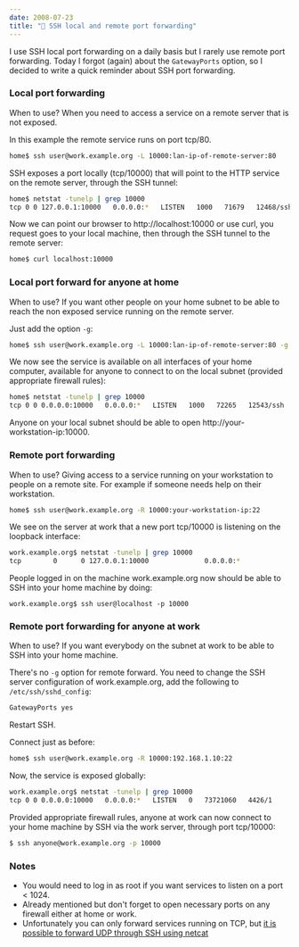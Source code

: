 ```yaml
---
date: 2008-07-23
title: "📌 SSH local and remote port forwarding"
---
```


I use SSH local port forwarding on a daily basis but I rarely use remote port forwarding. Today I forgot (again) about the `GatewayPorts` option, so I decided to write a quick reminder about SSH port forwarding.

### Local port forwarding

When to use? When you need to access a service on a remote server that is not exposed.

In this example the remote service runs on port tcp/80.

```bash
home$ ssh user@work.example.org -L 10000:lan-ip-of-remote-server:80
```

SSH exposes a port locally (tcp/10000) that will point to the HTTP service on the remote server, through the SSH tunnel:

```bash
home$ netstat -tunelp | grep 10000
tcp 0 0 127.0.0.1:10000   0.0.0.0:*   LISTEN   1000   71679   12468/ssh
```

Now we can point our browser to http://localhost:10000 or use curl, you request goes to your local machine, then through the SSH tunnel to the remote server:

```bash
home$ curl localhost:10000
```

### Local port forward for anyone at home

When to use? If you want other people on your home subnet to be able to reach the non exposed service running on the remote server.

Just add the option `-g`:

```bash
home$ ssh user@work.example.org -L 10000:lan-ip-of-remote-server:80 -g
```

We now see the service is available on all interfaces of your home computer, available for anyone to connect to on the local subnet (provided appropriate firewall rules):

```bash
home$ netstat -tunelp | grep 10000
tcp 0 0 0.0.0.0:10000   0.0.0.0:*   LISTEN   1000   72265   12543/ssh
```

Anyone on your local subnet should be able to open http://your-workstation-ip:10000.

### Remote port forwarding

When to use? Giving access to a service running on your workstation to people on a remote site. For example if someone needs help on their workstation.

```bash
home$ ssh user@work.example.org -R 10000:your-workstation-ip:22
```

We see on the server at work that a new port tcp/10000 is listening on the loopback interface:

```bash
work.example.org$ netstat -tunelp | grep 10000
tcp        0      0 127.0.0.1:10000              0.0.0.0:*                   LISTEN      0          73719534   3809/1
```

People logged in on the machine work.example.org now should be able to SSH into your home machine by doing:

```
work.example.org$ ssh user@localhost -p 10000
```

### Remote port forwarding for anyone at work

When to use? If you want everybody on the subnet at work to be able to SSH into your home machine.

There's no `-g` option for remote forward. You need to change the SSH server configuration of work.example.org, add the following to `/etc/ssh/sshd_config`:

```bash
GatewayPorts yes
```

Restart SSH.

Connect just as before:

```bash
home$ ssh user@work.example.org -R 10000:192.168.1.10:22
```

Now, the service is exposed globally:

```bash
work.example.org$ netstat -tunelp | grep 10000
tcp 0 0 0.0.0.0:10000   0.0.0.0:*   LISTEN   0   73721060   4426/1
```

Provided appropriate firewall rules, anyone at work can now connect to your home machine by SSH via the work server, through port tcp/10000:

```bash
$ ssh anyone@work.example.org -p 10000
```

### Notes

- You would need to log in as root if you want services to listen on a port < 1024.
- Already mentioned but don't forget to open necessary ports on any firewall either at home or work.
- Unfortunately you can only forward services running on TCP, but [it is possible to forward UDP through SSH using netcat](https://blog.wains.be/2007/2007-02-13-tunneling-udp-requests-through-ssh/)
